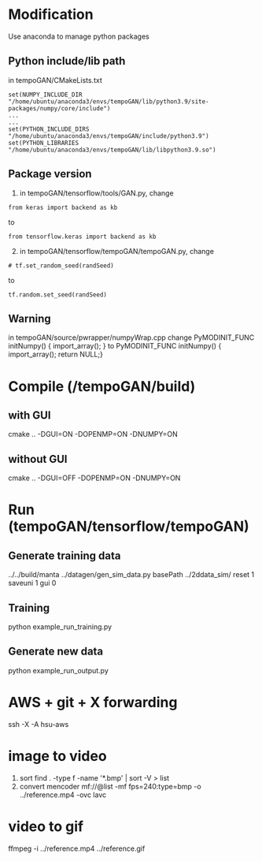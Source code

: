 # Modification
Use anaconda to manage python packages
## Python include/lib path
in tempoGAN/CMakeLists.txt
```
set(NUMPY_INCLUDE_DIR "/home/ubuntu/anaconda3/envs/tempoGAN/lib/python3.9/site-packages/numpy/core/include")
...
...
set(PYTHON_INCLUDE_DIRS "/home/ubuntu/anaconda3/envs/tempoGAN/include/python3.9")
set(PYTHON_LIBRARIES "/home/ubuntu/anaconda3/envs/tempoGAN/lib/libpython3.9.so")
```
## Package version
1. in tempoGAN/tensorflow/tools/GAN.py, change 
```
from keras import backend as kb
```
to 
```
from tensorflow.keras import backend as kb
```
2. in tempoGAN/tensorflow/tempoGAN/tempoGAN.py, change
```
# tf.set_random_seed(randSeed)
```
to
```
tf.random.set_seed(randSeed)
```
## Warning
in tempoGAN/source/pwrapper/numpyWrap.cpp
change 
PyMODINIT_FUNC initNumpy() { import_array(); }
to 
PyMODINIT_FUNC initNumpy() { import_array(); return NULL;}

# Compile (/tempoGAN/build)
## with GUI
cmake .. -DGUI=ON -DOPENMP=ON -DNUMPY=ON
## without GUI
cmake .. -DGUI=OFF -DOPENMP=ON -DNUMPY=ON

# Run (tempoGAN/tensorflow/tempoGAN)
## Generate training data
../../build/manta ../datagen/gen_sim_data.py basePath ../2ddata_sim/ reset 1 saveuni 1 gui 0
## Training
python example_run_training.py
## Generate new data
python example_run_output.py
# AWS + git + X forwarding
ssh -X -A hsu-aws



# image to video
1. sort
find . -type f -name '*.bmp' | sort -V > list
2. convert 
mencoder mf://@list -mf fps=240:type=bmp -o ../reference.mp4 -ovc lavc

# video to gif
ffmpeg -i ../reference.mp4 ../reference.gif